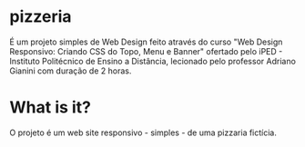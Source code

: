 # pizzeria
É um projeto simples de Web Design feito através do curso "Web Design Responsivo: Criando CSS do Topo, Menu e Banner" ofertado pelo iPED - Instituto Politécnico de Ensino a Distância, lecionado pelo professor Adriano Gianini com duração de 2 horas.

# What is it?
O projeto é um web site responsivo - simples - de uma pizzaria fictícia.

